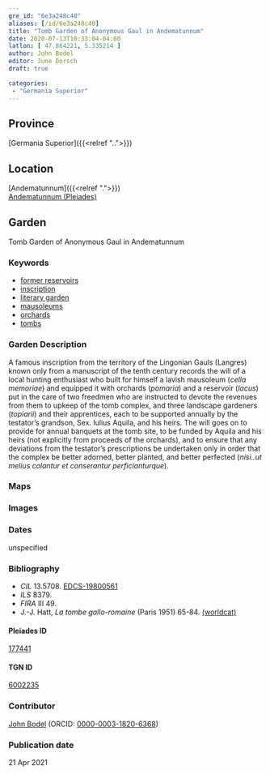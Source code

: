 ```yaml
---
gre_id: "6e3a248c40"
aliases: [/id/6e3a248c40]
title: "Tomb Garden of Anonymous Gaul in Andematunnum"
date: 2020-07-13T10:33:04-04:00
latlon: [ 47.864221, 5.335214 ]
author: John Bodel
editor: June Dorsch
draft: true

categories:
 - "Germania Superior"
---
```


## Province

[Germania Superior]({{<relref "..">}})  

<!--### Province Description-->

<!-- DESCRIPTION -->


## Location

[Andematunnum]({{<relref ".">}}) \
[Andematunnum (Pleiades)](https://pleiades.stoa.org/places/177441)

<!--### Location Description-->

<!-- LEAVE THIS BLANK FOR NOW -->

<!--## Sublocation-->

<!--
[AREA WITHIN LOCATION, LIKE “PALATINE HILL”](GEOREFERENCE LINK)
A sublocation is any area larger than an individual garden, but located within a location. I would always try to include a link to a controlled vocabulary here if possible. This ID may well be different from the Garden ID, e.g., Pompeii versus a Garden in one of the houses which has its own Pleiades ID.
-->

<!--### Sublocation Description-->

<!-- DESCRIPTION -->

## Garden

Tomb Garden of Anonymous Gaul in Andematunnum

### Keywords

- [former reservoirs](http://vocab.getty.edu/page/aat/300386966)
- [inscription](#)
- [literary garden](#)
- [mausoleums](http://vocab.getty.edu/page/aat/300005891)
- [orchards](http://vocab.getty.edu/page/aat/300008890)
- [tombs](http://vocab.getty.edu/page/aat/300005926)

### Garden Description

A famous inscription from the territory of the Lingonian Gauls (Langres) known only from a manuscript of the tenth century records the will of a local hunting enthusiast who built for himself a lavish mausoleum (*cella memoriae*) and equipped it with orchards (*pomaria*) and a reservoir (*lacus*) put in the care of two freedmen who are instructed to devote the revenues from them to upkeep of the tomb complex, and three landscape gardeners (*topiarii*) and their apprentices, each to be supported annually by the testator’s grandson, Sex. Iulius Aquila, and his heirs. The will goes on to provide for annual banquets at the tomb site, to be funded by Aquila and his heirs (not explicitly from proceeds of the orchards), and to ensure that any deviations from the testator’s prescriptions be undertaken only in order that the complex be better adorned, better planted, and better perfected (*nisi..ut melius colantur et conserantur perficianturque*).

### Maps

<!--
{{< image src="FILENAME" alt="ALT_TEXT" title="CAPTION" >}}
-->

<!--### Plans-->

<!--
{{< image src="FILENAME" alt="ALT_TEXT" title="CAPTION" >}}
-->

### Images

<!--
{{< image src="FILENAME" alt="ALT_TEXT" title="CAPTION" >}}
-->

### Dates

unspecified

### Bibliography

* *CIL* 13.5708. [EDCS-19800561](http://db.edcs.eu/epigr/epi_ergebnis.php)
* *ILS* 8379.
* *FIRA* III 49.
* J.-J. Hatt, *La tombe gallo-romaine* (Paris 1951) 65-84. [(worldcat)](http://www.worldcat.org/oclc/561069313)

<!--#### Periodo ID-->

<!-- [PERIODO_ID](https://pleiades.stoa.org/places/PLEIADES_ID) -->

#### Pleiades ID

[177441](https://pleiades.stoa.org/places/177441)

#### TGN ID

[6002235](http://vocab.getty.edu/page/tgn/6002235)

### Contributor

[John Bodel](https://www.brown.edu/academics/history/people/john-bodel) (ORCID: [0000-0003-1820-6368](https://orcid.org/0000-0003-1820-6368))

### Publication date


21 Apr 2021

<!--### Related articles-->

<!-- Links to other related articles. Leave blank for now -->